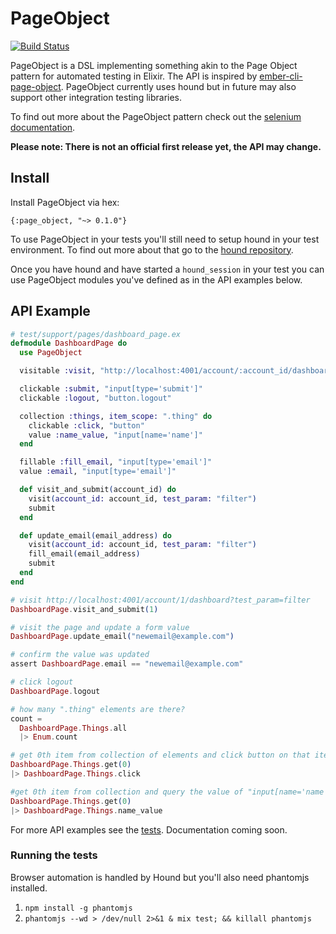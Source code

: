 # PageObject

[![Build Status](https://travis-ci.org/samueljseay/page_object.svg?branch=master)](https://travis-ci.org/samueljseay/page_object)

PageObject is a DSL implementing something akin to the
Page Object pattern for automated testing in Elixir. The API is inspired by [ember-cli-page-object](https://github.com/san650/ember-cli-page-object).
PageObject currently uses hound but in future may also support other integration testing libraries.

To find out more about the PageObject pattern check out the [selenium documentation](https://seleniumhq.github.io/docs/best.html#page_object_models).

**Please note: There is not an official first release yet, the API may change.**

## Install

Install PageObject via hex:

`{:page_object, "~> 0.1.0"}`

To use PageObject in your tests you'll still need to setup hound in your test environment. To find out more about that go to the [hound repository](https://github.com/HashNuke/hound).

Once you have hound and have started a `hound_session` in your test you can use PageObject modules you've defined as in the API examples below.

## API Example

```elixir
# test/support/pages/dashboard_page.ex
defmodule DashboardPage do
  use PageObject

  visitable :visit, "http://localhost:4001/account/:account_id/dashboard"

  clickable :submit, "input[type='submit']"
  clickable :logout, "button.logout"

  collection :things, item_scope: ".thing" do
    clickable :click, "button"
    value :name_value, "input[name='name']"
  end

  fillable :fill_email, "input[type='email']"
  value :email, "input[type='email']"

  def visit_and_submit(account_id) do
    visit(account_id: account_id, test_param: "filter")
    submit
  end

  def update_email(email_address) do
    visit(account_id: account_id, test_param: "filter")
    fill_email(email_address)
    submit
  end
end

# visit http://localhost:4001/account/1/dashboard?test_param=filter
DashboardPage.visit_and_submit(1)

# visit the page and update a form value
DashboardPage.update_email("newemail@example.com")

# confirm the value was updated
assert DashboardPage.email == "newemail@example.com"

# click logout
DashboardPage.logout

# how many ".thing" elements are there?
count =
  DashboardPage.Things.all
  |> Enum.count

# get 0th item from collection of elements and click button on that item
DashboardPage.Things.get(0)
|> DashboardPage.Things.click

#get 0th item from collection and query the value of "input[name='name']"
DashboardPage.Things.get(0)
|> DashboardPage.Things.name_value
```

For more API examples see the [tests](https://github.com/samueljseay/page_object/tree/master/test). Documentation coming soon.

### Running the tests

Browser automation is handled by Hound but you'll also need phantomjs installed.

1. `npm install -g phantomjs`
2. `phantomjs --wd > /dev/null 2>&1 & mix test; && killall phantomjs`
